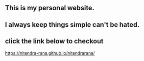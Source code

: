 ## This is my personal website.
## I always keep things simple can't be hated.

## click the link below to checkout 

https://nitendra-rana.github.io/nitendrarana/
